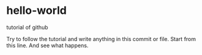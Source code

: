 # hello-world
tutorial of github

Try to follow the tutorial and write anything in this commit or file. Start from this line.
And see what happens.
